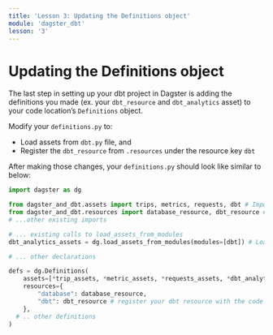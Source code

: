 ```yaml
---
title: 'Lesson 3: Updating the Definitions object'
module: 'dagster_dbt'
lesson: '3'
---
```


# Updating the Definitions object

The last step in setting up your dbt project in Dagster is adding the definitions you made (ex. your `dbt_resource` and `dbt_analytics` asset) to your code location’s `Definitions` object.

Modify your `definitions.py` to:

- Load assets from `dbt.py` file, and
- Register the `dbt_resource` from `.resources` under the resource key `dbt`

After making those changes, your `definitions.py` should look like similar to below:

```python
import dagster as dg

from dagster_and_dbt.assets import trips, metrics, requests, dbt # Import the dbt assets
from dagster_and_dbt.resources import database_resource, dbt_resource # import the dbt resource
# ...other existing imports

# ... existing calls to load_assets_from_modules
dbt_analytics_assets = dg.load_assets_from_modules(modules=[dbt]) # Load the assets from the file

# ... other declarations

defs = dg.Definitions(
    assets=[*trip_assets, *metric_assets, *requests_assets, *dbt_analytics_assets], # Add the dbt assets to your code location
    resources={
        "database": database_resource,
        "dbt": dbt_resource # register your dbt resource with the code location
    },
  # .. other definitions
)
```
